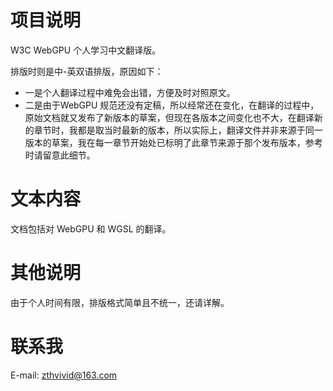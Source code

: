 # 项目说明
  
W3C WebGPU 个人学习中文翻译版。

排版时则是中-英双语排版，原因如下：
* 一是个人翻译过程中难免会出错，方便及时对照原文。
* 二是由于WebGPU 规范还没有定稿，所以经常还在变化，在翻译的过程中，原始文档就又发布了新版本的草案，但现在各版本之间变化也不大，在翻译新的章节时，我都是取当时最新的版本，所以实际上，翻译文件并非来源于同一版本的草案，我在每一章节开始处已标明了此章节来源于那个发布版本，参考时请留意此细节。

# 文本内容
文档包括对 WebGPU 和 WGSL 的翻译。

# 其他说明

由于个人时间有限，排版格式简单且不统一，还请详解。

# 联系我
E-mail: zthvivid@163.com
